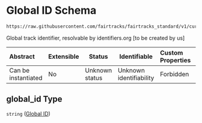 # Global ID Schema

```txt
https://raw.githubusercontent.com/fairtracks/fairtracks_standard/v1/current/json/schema/fairtracks_track.schema.json#/properties/global_id
```

Global track identifier, resolvable by identifiers.org [to be created by us]


| Abstract            | Extensible | Status         | Identifiable            | Custom Properties | Additional Properties | Access Restrictions | Defined In                                                                                           |
| :------------------ | ---------- | -------------- | ----------------------- | :---------------- | --------------------- | ------------------- | ---------------------------------------------------------------------------------------------------- |
| Can be instantiated | No         | Unknown status | Unknown identifiability | Forbidden         | Allowed               | none                | [fairtracks_track.schema.json\*](../json/schema/fairtracks_track.schema.json "open original schema") |

## global_id Type

`string` ([Global ID](fairtracks_track-properties-global-id.md))
